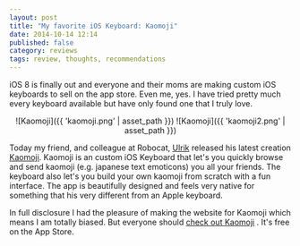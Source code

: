 ```yaml
---
layout: post
title: "My favorite iOS Keyboard: Kaomoji"
date: 2014-10-14 12:14
published: false
category: reviews
tags: review, thoughts, recommendations
---
```


iOS 8 is finally out and everyone and their moms are making custom iOS keyboards to sell on the app store. Even me, yes. I have tried pretty much every keyboard available but have only found one that I truly love.

<center>
![Kaomoji]({{ 'kaomoji.png' | asset_path }})
![Kaomoji]({{ 'kaomoji2.png' | asset_path }})
</center>

Today my friend, and colleague at Robocat, [Ulrik](http://twitter.com/ulrikdamm) released his latest creation [Kaomoji](http://getkaomoji.com). Kaomoji is an custom iOS Keyboard that let's you quickly browse and send kaomoji (e.g. japanese text emoticons) you all your friends. The keyboard also let's you build your own kaomoji from scratch with a fun interface. The app is beautifully designed and feels very native for something that his very different from an Apple keyboard. 

In full disclosure I had the pleasure of making the website for Kaomoji which means I am totally biased. But everyone should [check out Kaomoji](http://getkaomoji.com) . It's free on the App Store.